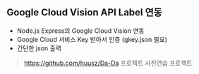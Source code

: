 ## Google Cloud Vision API Label 연동

- Node.js Express의 Google Cloud Vision 연동 
- Google Cloud 서비스 Key 받아서 인증 (gkey.json 필요)
- 간단한 json 출력

> https://github.com/huusz/Da-Da 프로젝트 사전연습 프로젝트